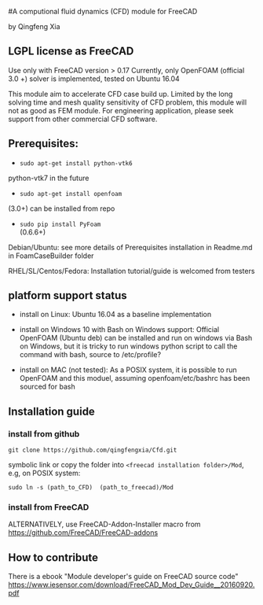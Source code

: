 #A computional fluid dynamics (CFD) module for FreeCAD

by Qingfeng Xia

## LGPL license as FreeCAD

Use only with FreeCAD version > 0.17
Currently, only OpenFOAM (official 3.0 +) solver is implemented, tested on Ubuntu 16.04

This module aim to accelerate CFD case build up. Limited by the long solving time and mesh quality sensitivity of CFD problem, this module will not as good as FEM module. For engineering application, please seek support from other commercial CFD software.

## Prerequisites:
- `sudo apt-get install python-vtk6` 
 
python-vtk7 in the future

- `sudo apt-get install openfoam`

(3.0+) can be installed from repo

- `sudo pip install PyFoam`  
(0.6.6+)

Debian/Ubuntu: see more details of Prerequisites installation in Readme.md in FoamCaseBuilder folder

RHEL/SL/Centos/Fedora: Installation tutorial/guide is welcomed from testers

## platform support status
- install on Linux:
        Ubuntu 16.04 as a baseline implementation

- install on Windows 10 with Bash on Windows support:
        Official OpenFOAM  (Ubuntu deb) can be installed and run on windows via Bash on Windows,
        but it is tricky to run windows python script to call the command with bash, source to /etc/profile?

- install on MAC (not tested):
        As a POSIX system, it is possible to run OpenFOAM and this moduel, assuming openfoam/etc/bashrc has been sourced for bash
        
## Installation guide
        
### install from github
`git clone https://github.com/qingfengxia/Cfd.git`
        
symbolic link or copy the folder into `<freecad installation folder>/Mod`, 
e.g, on POSIX system: 

`sudo ln -s (path_to_CFD)  (path_to_freecad)/Mod`
        
### install from FreeCAD

ALTERNATIVELY, use FreeCAD-Addon-Installer macro from <https://github.com/FreeCAD/FreeCAD-addons>

## How to contribute

There is a ebook "Module developer's guide on FreeCAD source code"
https://www.iesensor.com/download/FreeCAD_Mod_Dev_Guide__20160920.pdf

